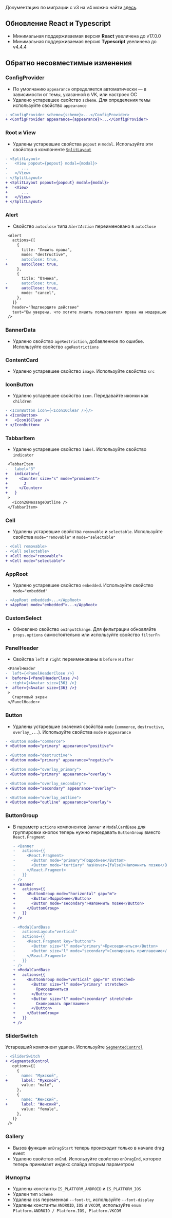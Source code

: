 Документацию по миграции c v3 на v4 можно найти [здесь](https://github.com/VKCOM/VKUI/releases/tag/v4.0.0).

## Обновление React и Typescript

- Минимальная поддерживаемая версия **React** увеличена до v17.0.0
- Минимальная поддерживаемая версия **Typescript** увеличена до v4.4.4

## Обратно несовместимые изменения

### ConfigProvider

- По умолчанию `appearance` определяется автоматически — в зависимости от темы, указанной в VK, или настроек ОС
- Удалено устаревшее свойство `scheme`. Для определения темы используйте свойство `appearance`

```diff
- <ConfigProvider scheme={scheme}>...</ConfigProvider>
+ <ConfigProvider appearance={appearance}>...</ConfigProvider>
```

### Root и View

- Удалены устаревшие свойства `popout` и `modal`. Используйте эти свойства в компоненте [`SplitLayout`](#/SplitLayout)

```diff
- <SplitLayout>
-   <View popout={popout} modal={modal}>
-      ...
-   </View>
- </SplitLayout>
+ <SplitLayout popout={popout} modal={modal}>
+   <View>
+      ...
+   </View>
+ </SplitLayout>
```

### Alert

- Свойство `autoclose` типа _`AlertAction`_ переименовано в `autoClose`

```diff
 <Alert
   actions={[
     {
       title: "Лишить права",
       mode: "destructive",
-      autoclose: true,
+      autoClose: true,
     },
     {
       title: "Отмена",
-      autoclose: true,
+      autoClose: true,
       mode: "cancel",
     },
   ]}
   header="Подтвердите действие"
   text="Вы уверены, что хотите лишить пользователя права на модерацию контента?"
 />
```

### BannerData

- Удалено свойство `ageRestriction`, добавленное по ошибке. Используйте свойство `ageRestrictions`

### ContentCard

- Удалено устаревшее свойство `image`. Используйте свойство `src`

### IconButton

- Удалено устаревшее свойство `icon`. Передавайте иконки как `children`

```diff
- <IconButton icon={<Icon16Clear />}/>
+ <IconButton>
+   <Icon16Clear />
+ </IconButton>
```

### TabbarItem

- Удалено устаревшее свойство `label`. Используйте свойство `indicator`

```diff
 <TabbarItem
-   label="3"
+   indicator={
+     <Counter size="s" mode="prominent">
+       3
+     </Counter>
+   }
 >
   <Icon28MessageOutline />
 </TabbarItem>
```

### Cell

- Удалены устаревшие свойства `removable` и `selectable`. Используйте свойства `mode="removable"` и `mode="selectable"`

```diff
- <Cell removable>
- <Cell selectable>
+ <Cell mode="removable">
+ <Cell mode="selectable">
```

### AppRoot

- Удалено устаревшее свойство `embedded`. Используйте свойство `mode="embedded"`

```diff
- <AppRoot embedded>...</AppRoot>
+ <AppRoot mode="embedded">...</AppRoot>
```

### CustomSelect

- Обновлено свойство `onInputChange`. Для фильтрации обновляйте `props.options` самостоятельно или используйте свойство `filterFn`

### PanelHeader

- Свойства `left` и `right` переименованы в `before` и `after`

```diff
 <PanelHeader
-  left={<PanelHeaderClose />}
+  before={<PanelHeaderClose />}
-  right={<Avatar size={36} />}
+  after={<Avatar size={36} />}
 >
   Стартовый экран
 </PanelHeader>
```

### Button

- Удалены устаревшие значения свойства `mode` (`commerce`, `destructive`, `overlay_...`). Используйте свойства `mode` и `appearance`

```diff
- <Button mode="commerce">
+ <Button mode="primary" appearance="positive">

- <Button mode="destructive">
+ <Button mode="primary" appearance="negative">

- <Button mode="overlay_primary">
+ <Button mode="primary" appearance="overlay">

- <Button mode="overlay_secondary">
+ <Button mode="secondary" appearance="overlay">

- <Button mode="overlay_outline">
+ <Button mode="outline" appearance="overlay">
```

### ButtonGroup

- В параметр `actions` компонентов `Banner` и `ModalCardBase` для группировки кнопок теперь нужно передавать `ButtonGroup` вместо `React.Fragment`

  ```diff
  - <Banner
  -   actions={{
  -     <React.Fragment>
  -       <Button mode="primary">Подробнее</Button>
  -       <Button mode="tertiary" hasHover={false}>Напомнить позже</Button>
  -     </React.Fragment>
  -   }}
  - />
  + <Banner
  +   actions={{
  +     <ButtonGroup mode="horizontal" gap="m">
  +       <Button>Подробнее</Button>
  +       <Button mode="secondary">Напомнить позже</Button>
  +     </ButtonGroup>
  +   }}
  + />
  ```

  ```diff
  - <ModalCardBase
  -   actionsLayout="vertical"
  -   actions={{
  -     <React.Fragment key="buttons">
  -       <Button size="l" mode="primary">Присоединиться</Button>
  -       <Button size="l" mode="secondary">Скопировать приглашение</Button>
  -     </React.Fragment>
  -   }}
  - />
  + <ModalCardBase
  +   actions={{
  +     <ButtonGroup mode="vertical" gap="m" stretched>
  +       <Button size="l" mode="primary" stretched>
  +         Присоединиться
  +       </Button>
  +       <Button size="l" mode="secondary" stretched>
  +         Скопировать приглашение
  +       </Button>
  +     </ButtonGroup>
  +   }}
  + />
  ```

### SliderSwitch

Устаревший компонент удален. Используйте [`SegmentedControl`](#/SegmentedControl)

```diff
- <SliderSwitch
+ <SegmentedControl
   options={[
     {
-      name: "Мужской",
+      label: "Мужской",
       value: "male",
     },
     {
-      name: "Женский",
+      label: "Женский",
       value: "female",
     },
   ]}
 />
```

### Gallery

- Вызов функции `onDragStart` теперь происходит только в начале drag event
- Удалено свойство `onEnd`. Используйте свойство `onDragEnd`, которое теперь принимает индекс слайда вторым параметром

### Импорты

- Удалены константы `IS_PLATFORM_ANDROID` и `IS_PLATFORM_IOS`
- Удален тип `Scheme`
- Удалена css переменная `--font-tt`, используйте `--font-display`
- Удалены константы `ANDROID`, `IOS` и `VKCOM`, используйте `enum` `Platform.ANDROID / Platform.IOS, Platform.VKCOM`

